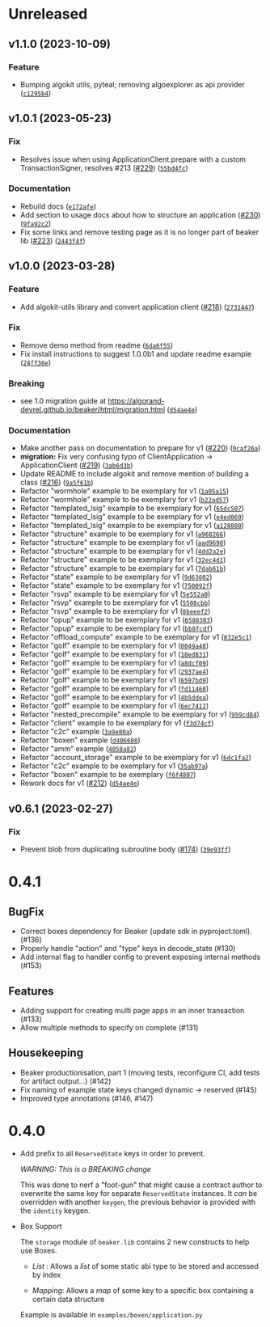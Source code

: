 # Unreleased

<!--next-version-placeholder-->

## v1.1.0 (2023-10-09)

### Feature

* Bumping algokit utils, pyteal; removing algoexplorer as api provider ([`c1295b4`](https://github.com/algorand-devrel/beaker/commit/c1295b468150c92cd8be867786101e02f41efefe))

## v1.0.1 (2023-05-23)
### Fix
* Resolves issue when using ApplicationClient.prepare with a custom TransactionSigner, resolves #213 ([#229](https://github.com/algorand-devrel/beaker/issues/229)) ([`55bd4fc`](https://github.com/algorand-devrel/beaker/commit/55bd4fc2fad4b01d3c64ad71de5bef6d48139cdd))

### Documentation
* Rebuild docs ([`e172afe`](https://github.com/algorand-devrel/beaker/commit/e172afead01f569cb314bdcaee1583b1f24ad05a))
* Add section to usage docs about how to structure an application ([#230](https://github.com/algorand-devrel/beaker/issues/230)) ([`9fa92c2`](https://github.com/algorand-devrel/beaker/commit/9fa92c29ed6244eb40dec7899e3c492b2d6028b2))
* Fix some links and remove testing page as it is no longer part of beaker lib ([#223](https://github.com/algorand-devrel/beaker/issues/223)) ([`2443f4f`](https://github.com/algorand-devrel/beaker/commit/2443f4f03a8f76f4e08705d7a7c8e8d12de99f13))

## v1.0.0 (2023-03-28)
### Feature
* Add algokit-utils library and convert application client ([#218](https://github.com/algorand-devrel/beaker/issues/218)) ([`2731447`](https://github.com/algorand-devrel/beaker/commit/2731447ad077187ff23f28338d61b6e8c4645a4e))

### Fix
* Remove demo method from readme ([`6da6f55`](https://github.com/algorand-devrel/beaker/commit/6da6f5569e655c1689ed2cb795fb17df06af61fc))
* Fix install instructions to suggest 1.0.0b1 and update readme example ([`24ff36e`](https://github.com/algorand-devrel/beaker/commit/24ff36e43ba4cccd435ba30847a8223e971263de))

### Breaking
* see 1.0 migration guide at https://algorand-devrel.github.io/beaker/html/migration.html ([`d54ae4e`](https://github.com/algorand-devrel/beaker/commit/d54ae4e989cd3133266ce22927e3bd8aaaa2c568))

### Documentation
* Make another pass on documentation to prepare for v1 ([#220](https://github.com/algorand-devrel/beaker/issues/220)) ([`0caf26a`](https://github.com/algorand-devrel/beaker/commit/0caf26a97a0608b5a1744d2a7cd92686e61169d3))
* **migration:** Fix very confusing typo of ClientApplication -> ApplicationClient ([#219](https://github.com/algorand-devrel/beaker/issues/219)) ([`3ab6d3b`](https://github.com/algorand-devrel/beaker/commit/3ab6d3b61a812db90a7f82f0672a13791c2b72b3))
* Update README to include algokit and remove mention of building a class ([#216](https://github.com/algorand-devrel/beaker/issues/216)) ([`9a5f61b`](https://github.com/algorand-devrel/beaker/commit/9a5f61bcc8a02ce6c3d103d813a35bdfa46934f2))
* Refactor "wormhole" example to be exemplary for v1 ([`1a05a15`](https://github.com/algorand-devrel/beaker/commit/1a05a1513c076a87e2b604476cc6e01f87dbf5fc))
* Refactor "wormhole" example to be exemplary for v1 ([`b22ad57`](https://github.com/algorand-devrel/beaker/commit/b22ad57f053589c46d195bb405f0ae36eab0b3f4))
* Refactor "templated_lsig" example to be exemplary for v1 ([`65dc507`](https://github.com/algorand-devrel/beaker/commit/65dc507eb4e186e254b47a03da33b787f121464b))
* Refactor "templated_lsig" example to be exemplary for v1 ([`e4ed069`](https://github.com/algorand-devrel/beaker/commit/e4ed069901a5ed6f97fd9180b43a02158a989754))
* Refactor "templated_lsig" example to be exemplary for v1 ([`a128880`](https://github.com/algorand-devrel/beaker/commit/a1288804c8bd0569fd683495eeaaaea254e68a72))
* Refactor "structure" example to be exemplary for v1 ([`a968266`](https://github.com/algorand-devrel/beaker/commit/a9682667bcb145a967121a41fa363044b22d5f2f))
* Refactor "structure" example to be exemplary for v1 ([`aad9690`](https://github.com/algorand-devrel/beaker/commit/aad96905ee9b390bbc09e0dea45ec49b36c4ac3b))
* Refactor "structure" example to be exemplary for v1 ([`4dd2a2e`](https://github.com/algorand-devrel/beaker/commit/4dd2a2e3a94d37adc09989cad9ba8077ef258338))
* Refactor "structure" example to be exemplary for v1 ([`32ec4d1`](https://github.com/algorand-devrel/beaker/commit/32ec4d17ec059d02f97afa0e7742d3475a529926))
* Refactor "structure" example to be exemplary for v1 ([`7dab61b`](https://github.com/algorand-devrel/beaker/commit/7dab61bcba37254bc298d6d4f957260bb1234ddb))
* Refactor "state" example to be exemplary for v1 ([`9d63602`](https://github.com/algorand-devrel/beaker/commit/9d636020d6bdecec6236faec477425b8d6aea982))
* Refactor "state" example to be exemplary for v1 ([`750092f`](https://github.com/algorand-devrel/beaker/commit/750092f81f4599d5be1abbb3626d5170c7036711))
* Refactor "rsvp" example to be exemplary for v1 ([`5e552a0`](https://github.com/algorand-devrel/beaker/commit/5e552a0b54d587d7bd67339425f2c450c5c94fd9))
* Refactor "rsvp" example to be exemplary for v1 ([`5508cbb`](https://github.com/algorand-devrel/beaker/commit/5508cbbb6ee2f09b1e6a0f3546b7d23080b79be7))
* Refactor "rsvp" example to be exemplary for v1 ([`8beeef2`](https://github.com/algorand-devrel/beaker/commit/8beeef2c93b547e9c1dd49190b87f0ce0f899ba5))
* Refactor "opup" example to be exemplary for v1 ([`6588303`](https://github.com/algorand-devrel/beaker/commit/6588303a1fb635fdb9144307eac1b9cce9524b26))
* Refactor "opup" example to be exemplary for v1 ([`bb8fcdf`](https://github.com/algorand-devrel/beaker/commit/bb8fcdf0d86a313e7d1f3257d1f95b64367eaee0))
* Refactor "offload_compute" example to be exemplary for v1 ([`832e5c1`](https://github.com/algorand-devrel/beaker/commit/832e5c1c3faea9e9ff5e4aab7a1a8c6bdec06fec))
* Refactor "golf" example to be exemplary for v1 ([`0049a48`](https://github.com/algorand-devrel/beaker/commit/0049a487fdd3e5eb56dccbcbfcc39701df4507d1))
* Refactor "golf" example to be exemplary for v1 ([`18ed831`](https://github.com/algorand-devrel/beaker/commit/18ed831eced3cd639d93edd5b61f61522572d865))
* Refactor "golf" example to be exemplary for v1 ([`a8dcf09`](https://github.com/algorand-devrel/beaker/commit/a8dcf0975d84c4ba1eee1c2a0df1f417c8a686f3))
* Refactor "golf" example to be exemplary for v1 ([`2937ae4`](https://github.com/algorand-devrel/beaker/commit/2937ae416d3afeadbaab24c97d80f396dc13d312))
* Refactor "golf" example to be exemplary for v1 ([`6597bd9`](https://github.com/algorand-devrel/beaker/commit/6597bd9a915385085efc45e0788fafae6778fb98))
* Refactor "golf" example to be exemplary for v1 ([`fd11460`](https://github.com/algorand-devrel/beaker/commit/fd1146077689b22284883c82d8996fbade4fb629))
* Refactor "golf" example to be exemplary for v1 ([`4b5ddea`](https://github.com/algorand-devrel/beaker/commit/4b5ddea82da5989aad362327b92635371840a9db))
* Refactor "golf" example to be exemplary for v1 ([`6ec7412`](https://github.com/algorand-devrel/beaker/commit/6ec74120493062005ff4c5089337a3cd7a6802d5))
* Refactor "nested_precompile" example to be exemplary for v1 ([`959cd84`](https://github.com/algorand-devrel/beaker/commit/959cd8434101e288288d133ebbf5ef2dbaa8c581))
* Refactor "client" example to be exemplary for v1 ([`f3d74cf`](https://github.com/algorand-devrel/beaker/commit/f3d74cf7d7432459bebf83d6e5194e3a97a087a3))
* Refactor "c2c" example ([`3a9e80a`](https://github.com/algorand-devrel/beaker/commit/3a9e80abafee46d288fa2211e12cd5511c41798b))
* Refactor "boxen" example ([`d406680`](https://github.com/algorand-devrel/beaker/commit/d406680a59fe0daf7925c8d70617ecb2ee683ecb))
* Refactor "amm" example ([`4058a82`](https://github.com/algorand-devrel/beaker/commit/4058a82a59386f7173b77d345c217f43c9ea3c35))
* Refactor "account_storage" example to be exemplary for v1 ([`6dc1fa2`](https://github.com/algorand-devrel/beaker/commit/6dc1fa215b4bae0bbd3963a3996630a4b6bea5cb))
* Refactor "c2c" example to be exemplary for v1 ([`35ab97a`](https://github.com/algorand-devrel/beaker/commit/35ab97aa2b0acb2144b8605d8310df1a4c7d89ea))
* Refactor "boxen" example to be exemplary ([`f6f4807`](https://github.com/algorand-devrel/beaker/commit/f6f4807a44cd5b4a78977d3f20e5e1a277239daa))
* Rework docs for v1 ([#212](https://github.com/algorand-devrel/beaker/issues/212)) ([`d54ae4e`](https://github.com/algorand-devrel/beaker/commit/d54ae4e989cd3133266ce22927e3bd8aaaa2c568))

## v0.6.1 (2023-02-27)
### Fix
* Prevent blob from duplicating subroutine body ([#174](https://github.com/algorand-devrel/beaker/issues/174)) ([`39e93ff`](https://github.com/algorand-devrel/beaker/commit/39e93ff2e6d02cf9b12b4c63b6dfb10376c2857c))

# 0.4.1

 ## BugFix

 - Correct boxes dependency for Beaker (update sdk in pyproject.toml). (#136)
 - Properly handle "action" and "type" keys in decode_state (#130)
 - Add internal flag to handler config to prevent exposing internal methods (#153)

## Features

 - Adding support for creating multi page apps in an inner transaction (#133)
 - Allow multiple methods to specify on complete (#131)

 ## Housekeeping

 - Beaker productionisation, part 1 (moving tests, reconfigure CI, add tests for artifact output...) (#142)
 - Fix naming of example state keys changed dynamic -> reserved (#145)
 - Improved type annotations (#146, #147)








# 0.4.0 


- Add prefix to all `ReservedState` keys in order to prevent. 

    *WARNING: This is a BREAKING change* 

    This was done to nerf a "foot-gun" that might cause a contract author to overwrite the same key for separate `ReservedState` instances. It _can_ be overridden with another `keygen`, the previous behavior is provided with the `identity` keygen.
 

- Box Support

    The `storage` module of `beaker.lib` contains 2 new constructs to help use Boxes.

    - *List* : Allows a _list_ of some static abi type to be stored and accessed by index

    - *Mapping*: Allows a _map_ of some key to a specific box containing a certain data structure

    Example is available in `examples/boxen/application.py`
